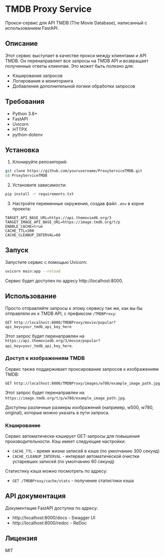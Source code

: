 # TMDB Proxy Service

Прокси-сервис для API TMDB (The Movie Database), написанный с использованием FastAPI.

## Описание

Этот сервис выступает в качестве прокси между клиентами и API TMDB. Он перенаправляет все запросы на TMDB API и возвращает полученные ответы клиентам. Это может быть полезно для:

- Кэширования запросов
- Логирования и мониторинга
- Добавления дополнительной логики обработки запросов

## Требования

- Python 3.8+
- FastAPI
- Uvicorn
- HTTPX
- python-dotenv

## Установка

1. Клонируйте репозиторий:
```bash
git clone https://github.com/yourusername/ProxyServiceTMDB.git
cd ProxyServiceTMDB
```

2. Установите зависимости:
```bash
pip install -r requirements.txt
```

3. Настройте переменные окружения, создав файл `.env` в корне проекта:
```
TARGET_API_BASE_URL=https://api.themoviedb.org/3
TARGET_IMAGE_API_BASE_URL=https://image.tmdb.org/t/p
ENABLE_CACHE=true
CACHE_TTL=300
CACHE_CLEANUP_INTERVAL=60
```

## Запуск

Запустите сервис с помощью Uvicorn:

```bash
uvicorn main:app --reload
```

Сервис будет доступен по адресу http://localhost:8000.

## Использование

Просто отправляйте запросы к этому сервису так же, как вы бы отправляли их к TMDB API, с префиксом `/TMDBProxy`:

```
GET http://localhost:8000/TMDBProxy/movie/popular?api_key=your_tmdb_api_key_here
```

Этот запрос будет перенаправлен на `https://api.themoviedb.org/3/movie/popular?api_key=your_tmdb_api_key_here`.

### Доступ к изображениям TMDB

Сервис также поддерживает проксирование запросов к изображениям TMDB:

```
GET http://localhost:8000/TMDBProxy/images/w780/example_image_path.jpg
```

Этот запрос будет перенаправлен на `https://image.tmdb.org/t/p/w780/example_image_path.jpg`.

Доступны различные размеры изображений (например, w500, w780, original), которые можно указать в пути запроса.

### Кэширование

Сервис автоматически кэширует GET-запросы для повышения производительности. Кэш имеет следующие настройки:

- `CACHE_TTL` - время жизни записей в кэше (по умолчанию 300 секунд)
- `CACHE_CLEANUP_INTERVAL` - интервал автоматической очистки устаревших записей (по умолчанию 60 секунд)

Статистику кэша можно посмотреть по адресу:
- `GET /TMDBProxy/cache/stats` - получение статистики кэша

## API документация

Документация FastAPI доступна по адресу:
- http://localhost:8000/docs - Swagger UI
- http://localhost:8000/redoc - ReDoc

## Лицензия

MIT 